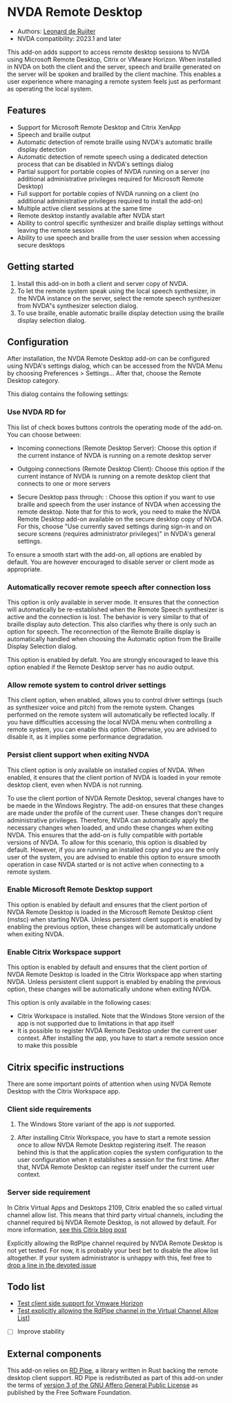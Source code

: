 # NVDA Remote Desktop

* Authors: [Leonard de Ruijter][1]
* NVDA compatibility: 2023.1 and later

This add-on adds support to access remote desktop sessions to NVDA using Microsoft Remote Desktop, Citrix or VMware Horizon.
When installed in NVDA on both the client and the server, speech and braille generated on the server will be spoken and brailled by the client machine.
This enables a user experience where managing a remote system feels just as performant as operating the local system.

## Features

* Support for Microsoft Remote Desktop and Citrix XenApp
* Speech and braille output
* Automatic detection of remote braille using NVDA's automatic braille display detection
* Automatic detection of remote speech using a dedicated detection process that can be disabled in NVDA's settings dialog
* Partial support for portable copies of NVDA running on a server (no additional administrative privileges required for Microsoft Remote Desktop)
* Full support for portable copies of NVDA running on a client (no additional administrative privileges required to install the add-on)
* Multiple active client sessions at the same time
* Remote desktop instantly available after NVDA start
* Ability to control specific synthesizer and braille display settings without leaving the remote session
* Ability to use speech and braille from the user session when accessing secure desktops

## Getting started

1. Install this add-on in both a client and server copy of NVDA.
1. To let the remote system speak using the local speech synthesizer, in the NVDA instance on the server, select the remote speech synthesizer from NVDA"s synthesizer selection dialog.
1. To use braille, enable automatic braille display detection using the braille display selection dialog.

## Configuration

After installation, the NVDA Remote Desktop add-on can be configured using NVDA's settings dialog, which can be accessed from the NVDA Menu by choosing Preferences > Settings...
After that, choose the Remote Desktop category.

This dialog contains the following settings:

### Use NVDA RD for

This list of check boxes buttons controls the operating mode of the add-on. You can choose between:

* Incoming connections (Remote Desktop Server): Choose this option if the current instance of NVDA is running on a remote desktop server

* Outgoing connections (Remote Desktop Client): Choose this option if the current instance of NVDA is running on a remote desktop client that connects to one or more servers

* Secure Desktop pass through: : Choose this option if you want to use braille and speech from the user instance of NVDA when accessing the remote desktop. Note that for this to work, you need to make the NVDA Remote Desktop add-on available on the secure desktop copy of NVDA. For this, choose "Use currently saved settings during sign-in and on secure screens (requires administrator privileges)" in NVDA's general settings.

To ensure a smooth start with the add-on, all options are enabled by default. You are however encouraged to disable server or client mode as appropriate.

### Automatically recover remote speech after connection loss

This option is only available in server mode. It ensures that the connection will automatically be re-established when the Remote Speech synthesizer is active and the connection is lost.
The behavior is very similar to that of braille display auto detection.
This also clarifies why there is only such an option for speech.
The reconnection of the Remote Braille display is automatically handled when choosing the Automatic option from the Braille Display Selection dialog.

This option is enabled by defalt. You are strongly encouraged to leave this option enabled if the Remote Desktop server has no audio output.

### Allow remote system to control driver settings

This client option, when enabled, allows you to control driver settings (such as synthesizer voice and pitch) from the remote system.
Changes performed on the remote system will automatically be reflected locally.
If you have difficulties accessing the local NVDA menu when controlling a remote system, you can enable this option.
Otherwise, you are advised to disable it, as it implies some performance degradation.

### Persist client support when exiting NVDA

This client option is only available on installed copies of NVDA.
When enabled, it ensures that the client portion of NVDA is loaded in your remote desktop client, even when NVDA is not running.

To use the client portion of NVDA Remote Desktop, several changes have to be maede in the Windows Registry.
The add-on ensures that these changes are made under the profile of the current user.
These changes don't require administrative privileges.
Therefore, NVDA can automatically apply the necessary changes when loaded, and undo these changes when exiting NVDA.
This ensures that the add-on is fully compatible with portable versions of NVDA.
To allow for this scenario, this option is disabled by default.
However, if you are running an installed copy and you are the only user of the system, you are advised to enable this option to ensure smooth operation in case NVDA started or is not active when connecting to a remote system.

### Enable Microsoft Remote Desktop support

This option is enabled by default and ensures that the client portion of NVDA Remote Desktop is loaded in the Microsoft Remote Desktop client (mstsc) when starting NVDA.
Unless persistent client support is enabled by enabling the previous option, these changes will be automatically undone when exiting NVDA.

### Enable Citrix Workspace support

This option is enabled by default and ensures that the client portion of NVDA Remote Desktop is loaded in the Citrix Workspace app when starting NVDA.
Unless persistent client support is enabled by enabling the previous option, these changes will be automatically undone when exiting NVDA.

This option is only available in the following cases:

* Citrix Workspace is installed. Note that the Windows Store version of the app is not supported due to limitations in that app itself
* It is possible to register NVDA Remote Desktop under the current user context. After installing the app, you have to start a remote session once to make this possible

## Citrix specific instructions

There are some important points of attention when using NVDA Remote Desktop with the Citrix Workspace app.

### Client side requirements

1. The Windows Store variant of the app is *not* supported.

2. After installing Citrix Workspace, you have to start a remote session once to allow NVDA Remote Desktop registering itself. The reason behind this is that the application copies the system configuration to the user configuration when it establishes a session for the first time. After that, NVDA Remote Desktop can register itself under the current user context.

### Server side requirement

In Citrix Virtual Apps and Desktops 2109, Citrix enabled the so called virtual channel allow list. This means that third party virtual channels, including the channel required bij NVDA Remote Desktop, is not allowed by default. For more information, [see this Citrix blog post](https://www.citrix.com/blogs/2021/10/14/virtual-channel-allow-list-now-enabled-by-default/)

Explicitly allowing the RdPipe channel required by NVDA Remote Desktop is not yet tested. For now, it is probably your best bet to disable the allow list altogether. If your system administrator is unhappy with this, feel free to [drop a line in the devoted issue][3]

## Todo list

* [Test client side support for Vmware Horizon][4]
* [Test explicitly allowing the RdPipe channel in the Virtual Channel Allow List][3]]
* [ ] Improve stability

## External components

This add-on relies on [RD Pipe][6], a library written in Rust backing the remote desktop client support.
RD Pipe is redistributed as part of this add-on under the terms of [version 3 of the GNU Affero General Public License][7] as
published by the Free Software Foundation.

[1]: https://github.com/leonardder/
[2]: https://en.wikipedia.org/wiki/Jump_server
[3]: https://github.com/leonardder/nvdaRd/issues/1
[4]: https://github.com/leonardder/nvdaRd/issues/2
[6]: https://github.com/leonardder/rd_pipe-rs
[7]: https://github.com/leonardder/rd_pipe-rs/blob/master/LICENSE
